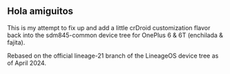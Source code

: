 ## Hola amiguitos

This is my attempt to fix up and add a little crDroid customization flavor back into the sdm845-common device tree for OnePlus 6 & 6T (enchilada & fajita).

Rebased on the official lineage-21 branch of the LineageOS device tree as of April 2024.
